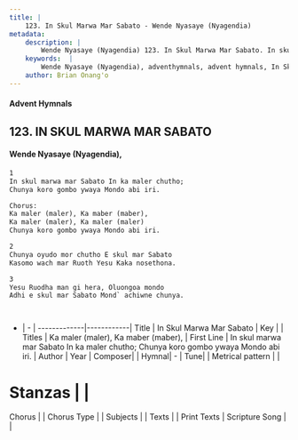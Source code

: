 ```yaml
---
title: |
    123. In Skul Marwa Mar Sabato - Wende Nyasaye (Nyagendia)
metadata:
    description: |
        Wende Nyasaye (Nyagendia) 123. In Skul Marwa Mar Sabato. In skul marwa mar Sabato In ka maler chutho; Chunya koro gombo ywaya Mondo abi iri.  Chorus: Ka maler (maler), Ka maber (maber), Ka maler (maler), Ka maler (maler) Chunya koro gombo ywaya Mondo abi iri.  
    keywords:  |
        Wende Nyasaye (Nyagendia), adventhymnals, advent hymnals, In Skul Marwa Mar Sabato, In skul marwa mar Sabato In ka maler chutho; Chunya koro gombo ywaya Mondo abi iri.. Ka maler (maler), Ka maber (maber),
    author: Brian Onang'o
---
```


#### Advent Hymnals
## 123. IN SKUL MARWA MAR SABATO
####  Wende Nyasaye (Nyagendia),

```txt
1
In skul marwa mar Sabato In ka maler chutho;
Chunya koro gombo ywaya Mondo abi iri.

Chorus:
Ka maler (maler), Ka maber (maber),
Ka maler (maler), Ka maler (maler)
Chunya koro gombo ywaya Mondo abi iri.

2
Chunya oyudo mor chutho E skul mar Sabato 
Kasomo wach mar Ruoth Yesu Kaka nosethona.

3
Yesu Ruodha man gi hera, Oluongoa mondo 
Adhi e skul mar Sabato Mond` achiwne chunya.




```

- |   -  |
-------------|------------|
Title | In Skul Marwa Mar Sabato |
Key |  |
Titles | Ka maler (maler), Ka maber (maber), |
First Line | In skul marwa mar Sabato In ka maler chutho; Chunya koro gombo ywaya Mondo abi iri. |
Author | 
Year | 
Composer| |
Hymnal|  - |
Tune|  |
Metrical pattern | |
# Stanzas |  |
Chorus |  |
Chorus Type |  |
Subjects | |
Texts |  |
Print Texts | 
Scripture Song |  |
    
